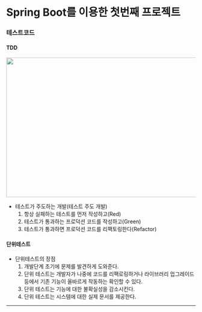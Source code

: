 # Spring Boot를 이용한 첫번째 프로젝트

### 테스트코드  

#### TDD  
  
  <img src="https://marsner.com/wp-content/uploads/test-driven-development-TDD.png"  width="700" height="370">  
    
  - 테스트가 주도하는 개발(테스트 주도 개발)  
    1. 항상 실패하는 테스트를 먼저 작성하고(Red)  
    2. 테스트가 통과하는 프로덕션 코드를 작성하고(Green)  
    3. 테스트가 통과하면 프로덕션 코드를 리팩토링한다(Refactor)   
      
      
#### 단위테스트  
  - 단위테스트의 장점  
    1. 개발단계 초기에 문제를 발견하게 도와준다.  
    2. 단위 테스트는 개발자가 나중에 코드를 리팩로링하거나 라이브러리 업그레이드 등에서 기존 기능이 올바르게 작동하는 확인할 수 있다.  
    3. 단위 테스트는 기능에 대한 불확실성을 감소시킨다.  
    4. 단위 테스트는 시스템에 대한 실제 문서를 제공한다.  
      
      

   
  ------------  
  
  
  
